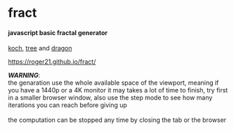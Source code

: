# fract
#### javascript basic fractal generator

[koch](https://en.wikipedia.org/wiki/Koch_snowflake), [tree](https://en.wikipedia.org/wiki/Fractal_canopy) and [dragon](https://en.wikipedia.org/wiki/Dragon_curve)

https://roger21.github.io/fract/

***WARNING***:\
the genaration use the whole available space of the viewport, meaning if you have a 1440p or a 4K monitor it may takes a lot of time to finish, try first in a smaller browser window, also use the step mode to see how many iterations you can reach before giving up\
\
the computation can be stopped any time by closing the tab or the browser
